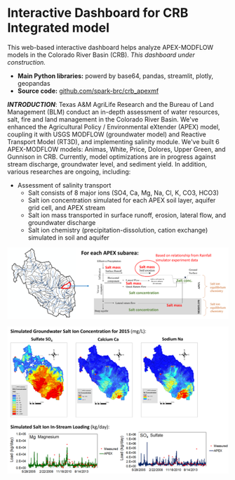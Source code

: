 # Interactive Dashboard for CRB Integrated model
This web-based interactive dashboard helps analyze APEX-MODFLOW models in the Colorado River Basin (CRB). *This dashboard under construction.*
- **Main Python libraries:** powerd by base64, pandas, streamlit, plotly, geopandas
- **Source code:** [github.com/spark-brc/crb_apexmf](https://github.com/spark-brc/crb_apexmf)

***INTRODUCTION***: Texas A&M AgriLife Research and the Bureau of Land Management (BLM) conduct an in-depth assessment of water resources, salt, fire and land management in the Colorado River Basin. We've enhanced the Agricultural Policy / Environmental eXtender (APEX) model, coupling it with USGS MODFLOW (groundwater model) and Reactive Transport Model (RT3D), and implementing salinity module. We've built 6 APEX-MODFLOW models: Animas, White, Price, Dolores, Upper Green, and Gunnison in CRB. Currently, model optimizations are in progress against stream discharge, groundwater level, and sediment yield. In addition, various researches are ongoing, including:
- Assessment of salinity transport
	- Salt consists of 8 major ions (SO4, Ca, Mg, Na, Cl, K, CO3, HCO3)
	- Salt ion concentration simulated for each APEX soil layer, aquifer grid cell, and APEX stream
	- Salt ion mass transported in surface runoff, erosion, lateral flow, and groundwater discharge
	- Salt ion chemistry (precipitation-dissolution, cation exchange) simulated in soil and aquifer
<p align="center"><img src="https://github.com/spark-brc/crb_apexmf/blob/main/resources/pics/salt_flow.png?raw=true" width="1000"></p>
<p align="center"><img src="https://github.com/spark-brc/crb_apexmf/blob/main/resources/pics/salt_results.png?raw=true" width="1000"></p>